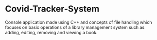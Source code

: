 # Covid-Tracker-System

Console application made using C++ and concepts of file handling which focuses on basic operations of a library management system such as adding, editing, removing and viewing a book.
